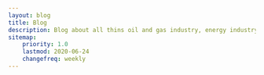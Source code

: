 ```yaml
---
layout: blog
title: Blog
description: Blog about all thins oil and gas industry, energy industry, networking, and business.
sitemap:
    priority: 1.0
    lastmod: 2020-06-24
    changefreq: weekly
---
```

